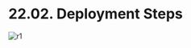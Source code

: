 # 22.02. Deployment Steps

![r1](https://github.com/kiranbansode/learn-react/assets/50626798/9e1aaac7-07c7-40a1-bf24-d685dd9bf0af)
